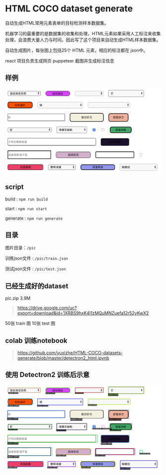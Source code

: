 # HTML COCO dataset generate

自动生成HTML常用元素表单的目标检测样本数据集。

机器学习的最重要的是数据集的收集和处理，HTML元素如果采用人工标注来收集处理，会浪费大量人力与时间。因此写了这个项目来自动生成HTML样本数据集。

自动生成图片，每张图上包括25个 HTML 元素，相应的标注都在 json中。

react 项目负责生成网页
puppeteer 截图并生成标注信息

## 样例
![img](./test.png)


## script

build :  `npm run build`

start : `npm run start`

generate : `npm run generate`

## 目录

图片目录：`/pic`

训练json文件 : `/pic/train.json`

测试json文件 : `/pic/test.json`

## 已经生成好的dataset

pic.zip 3.9M
>https://drive.google.com/uc?export=download&id=1XRBS9hxK4l1zMQuMNZuefa12r52yKwX2

50张 train 图
10张 test 图

## colab 训练notebook
>https://github.com/yuxizhe/HTML-COCO-datasets-generate/blob/master/detectron2_html.ipynb

## 使用 Detectron2 训练后示意
![img](./out.png)
